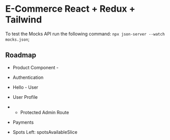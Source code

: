 # E-Commerce React + Redux + Tailwind

To test the Mocks API run the following command:
`npx json-server --watch mocks.json`;


## Roadmap

- Product Component - 



- Authentication
- Hello - User
- User Profile
- - Protected Admin Route

- Payments

- Spots Left: spotsAvailableSlice

